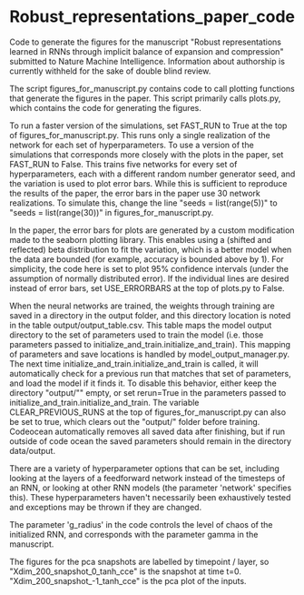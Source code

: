 # Robust_representations_paper_code
Code to generate the figures for the manuscript "Robust representations learned in RNNs through implicit balance of expansion and compression" submitted to Nature Machine Intelligence. Information about authorship is currently withheld for the sake of double blind review.

The script figures_for_manuscript.py contains code to call plotting functions that generate the figures in the paper. This script primarily calls plots.py, which contains the code for generating the figures.

To run a faster version of the simulations, set FAST_RUN to True at the top of figures_for_manuscript.py. This runs only a single realization of the network for each set of hyperparameters.
To use a version of the simulations that corresponds more closely with the plots in the paper, set FAST_RUN to False. This trains five networks for every set of hyperparameters, each with a different random number generator seed, and the variation is used to plot error bars. While this is sufficient to reproduce the results of the paper, the error bars in the paper use 30 network realizations. To simulate this, change the line "seeds = list(range(5))" to "seeds = list(range(30))" in figures_for_manuscript.py.

In the paper, the error bars for plots are generated by a custom modification made to the seaborn plotting library. This enables using a (shifted and reflected) beta distribution to fit the variation, which is a better model when the data are bounded (for example, accuracy is bounded above by 1). For simplicity, the code here is set to plot 95% confidence intervals (under the assumption of normally distributed error). If the individual lines are desired instead of error bars, set USE_ERRORBARS at the top of plots.py to False.

When the neural networks are trained, the weights through training are saved in a directory in the output folder, and this directory location is noted in the table output/output_table.csv. This table maps the model output directory to the set of parameters used to train the model (i.e. those parameters passed to initialize_and_train.initialize_and_train). This mapping of parameters and save locations is handled by model_output_manager.py. The next time initialize_and_train.initialize_and_train is called, it will automatically check for a previous run that matches that set of parameters, and load the model if it finds it. To disable this behavior, either keep the directory "output/"" empty, or set rerun=True in the parameters passed to initialize_and_train.initialize_and_train. The variable CLEAR_PREVIOUS_RUNS at the top of figures_for_manuscript.py can also be set to true, which clears out the "output/" folder before training. Codeocean automatically removes all saved data after finishing, but if run outside of code ocean the saved parameters should remain in the directory data/output.

There are a variety of hyperparameter options that can be set, including looking at the layers of a feedforward network instead of the timesteps of an RNN, or looking at other RNN models (the parameter 'network' specifies this). These hyperparameters haven't necessarily been exhaustively tested and exceptions may be thrown if they are changed.

The parameter 'g_radius' in the code controls the level of chaos of the initialized RNN, and corresponds with the parameter gamma in the manuscript.

The figures for the pca snapshots are labelled by timepoint / layer, so "Xdim_200_snapshot_0_tanh_cce" is the snapshot at time t=0. "Xdim_200_snapshot_-1_tanh_cce" is the pca plot of the inputs.
